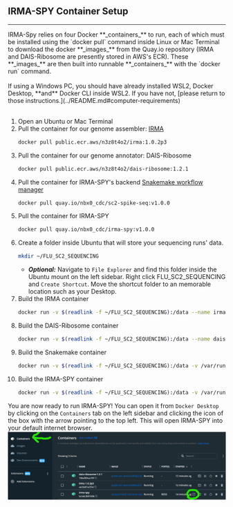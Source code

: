 ## IRMA-SPY Container Setup
<hr>
IRMA-Spy relies on four Docker **_containers_** to run, each of which must be installed using the `docker pull` command inside Linux or Mac Terminal to download the docker **_images_** from the Quay.io repository (IRMA and DAIS-Ribosome are presently stored in AWS's ECR). These **_images_** are then built into runnable **_containers_** with the `docker run` command.
<br/><br/>
If using a Windows PC, you should have already installed WSL2, Docker Desktop, **and** Docker CLI inside WSL2. If you have not, [please return to those instructions.](../README.md#computer-requirements)
<br/><br/>

1. Open an Ubuntu or Mac Terminal
2. Pull the container for our genome assembler: [IRMA](https://wonder.cdc.gov/amd/flu/irma/)
    ```bash
    docker pull public.ecr.aws/n3z8t4o2/irma:1.0.2p3
    ```
3. Pull the container for our genome annotator: DAIS-Ribosome
    ```bash
    docker pull public.ecr.aws/n3z8t4o2/dais-ribosome:1.2.1
    ```
4. Pull the container for IRMA-SPY's backend [Snakemake workflow manager](https://snakemake.readthedocs.io/en/stable/)
    ```bash
    docker pull quay.io/nbx0_cdc/sc2-spike-seq:v1.0.0
    ```
5. Pull the container for IRMA-SPY
    ```bash
    docker pull quay.io/nbx0_cdc/irma-spy:v1.0.0
    ```
6. Create a folder inside Ubuntu that will store your sequencing runs' data.
    ```bash
    mkdir ~/FLU_SC2_SEQUENCING
    ```
    - **_Optional:_** Navigate to `File Explorer` and find this folder inside the Ubuntu mount on the left sidebar. Right click FLU_SC2_SEQUENCING and `Create Shortcut`. Move the shortcut folder to an memorable location such as your Desktop.
7. Build the IRMA container
    ```bash
    docker run -v $(readlink -f ~/FLU_SC2_SEQUENCING):/data --name irma-1.0.2p3 -t -d public.ecr.aws/n3z8t4o2/irma:1.0.2p3
    ```
8. Build the DAIS-Ribosome container
    ```bash
    docker run -v $(readlink -f ~/FLU_SC2_SEQUENCING):/data --name dais-ribosome-1.2.1 -t -d public.ecr.aws/n3z8t4o2/dais-ribosome:1.2.1
    ```
9. Build the Snakemake container
    ```bash
    docker run -v $(readlink -f ~/FLU_SC2_SEQUENCING):/data -v /var/run/docker.sock:/var/run/docker.sock --name sc2-spike-seq -t -d quay.io/nbx0_cdc/sc2-spike-seq:v1.0.0
    ```
10. Build the IRMA-SPY container
    ```bash
    docker run -v $(readlink -f ~/FLU_SC2_SEQUENCING):/data -v /var/run/docker.sock:/var/run/docker.sock -d -p 8050:8050 --name irma-spy quay.io/nbx0_cdc/irma-spy:v1.0.1
    ```

You are now ready to run IRMA-SPY! You can open it from `Docker Desktop` by clicking on the `Containers` tab on the left sidebar and clicking the icon of the box with the arrow pointing to the top left. This will open IRMA-SPY into your default internet browser.
![alt text](../images/dockerdesktop_launch_irmaspy.png)